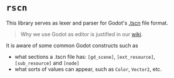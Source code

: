 # `rscn`

This library serves as lexer and parser for Godot's [.tscn][tscn-format] file format.

> Why we use Godot as editor is justified in our [wiki](../wiki).

It is aware of some common Godot constructs such as

- what sections a .tscn file has: `[gd_scene]`, `[ext_resource]`, `[sub_resource]` and `[node]`
- what sorts of values can appear, such as `Color`, `Vector2`, etc.

<!-- List of Links -->

[tscn-format]: https://docs.godotengine.org/en/stable/contributing/development/file_formats/tscn.html
